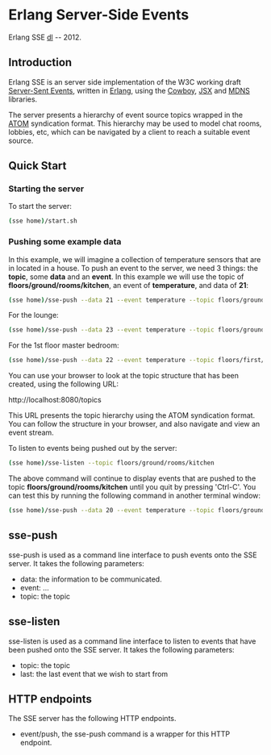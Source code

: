 Erlang Server-Side Events
=========================

Erlang SSE [dl] -- 2012.

[dl]: https://github.com/shortishly/erlang-sse.git

Introduction
------------

Erlang SSE is an server side implementation of the W3C working draft
[Server-Sent Events][sse], written in [Erlang][erlang], using the
[Cowboy][cowboy], [JSX][jsx] and [MDNS][mdns] libraries.

The server presents a hierarchy of event source topics wrapped in the
[ATOM][atom] syndication format. This hierarchy may be used to model
chat rooms, lobbies, etc, which can be navigated by a client to reach
a suitable event source.

[sse]: http://www.w3.org/TR/2012/WD-eventsource-20120426/
[erlang]: http://www.erlang.org/
[cowboy]: https://github.com/extend/cowboy.git
[jsx]: https://github.com/talentdeficit/jsx.git
[mdns]: https://github.com/shortishly/erlang-mdns.git
[atom]: http://www.ietf.org/rfc/rfc4287

Quick Start
-----------

### Starting the server

To start the server:

```sh
(sse home)/start.sh
```

### Pushing some example data

In this example, we will imagine a collection of temperature sensors
that are in located in a house.  To push an event to the server, we
need 3 things: the **topic**, some **data** and an **event**. In this
example we will use the topic of **floors/ground/rooms/kitchen**, an
event of **temperature**, and data of **21**:

```sh
(sse home)/sse-push --data 21 --event temperature --topic floors/ground/rooms/kitchen
```

For the lounge:

```sh
(sse home)/sse-push --data 23 --event temperature --topic floors/ground/rooms/lounge
```

For the 1st floor master bedroom:

```sh
(sse home)/sse-push --data 22 --event temperature --topic floors/first/rooms/master-bedroom
```

You can use your browser to look at the topic structure that has been
created, using the following URL:

http://localhost:8080/topics

This URL presents the topic hierarchy using the ATOM syndication
format. You can follow the structure in your browser, and also
navigate and view an event stream.

To listen to events being pushed out by the server:

```sh
(sse home)/sse-listen --topic floors/ground/rooms/kitchen
```

The above command will continue to display events that are pushed to
the topic **floors/ground/rooms/kitchen** until you quit by pressing
'Ctrl-C'. You can test this by running the following command in
another terminal window:

```sh
(sse home)/sse-push --data 20 --event temperature --topic floors/ground/rooms/kitchen
```


sse-push
--------

sse-push is used as a command line interface to push events onto the
SSE server. It takes the following parameters:

* data: the information to be communicated.
* event: ...
* topic: the topic

sse-listen
----------

sse-listen is used as a command line interface to listen to events
that have been pushed onto the SSE server. It takes the following
parameters:

* topic: the topic
* last: the last event that we wish to start from


HTTP endpoints
--------------

The SSE server has the following HTTP endpoints.

* event/push, the sse-push command is a wrapper for this HTTP
  endpoint.
